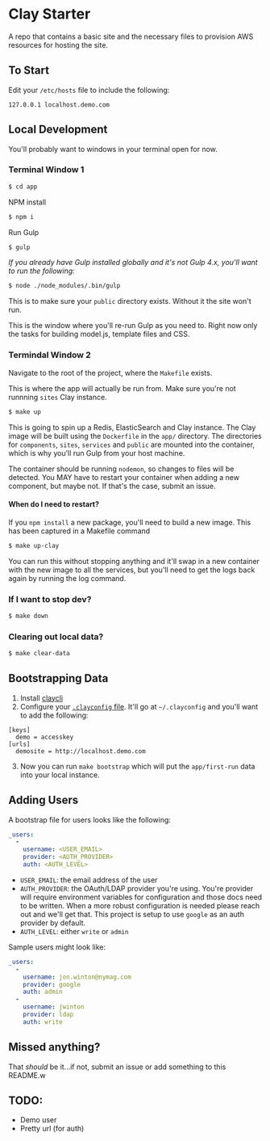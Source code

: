 # Clay Starter

A repo that contains a basic site and the necessary files to provision AWS resources for hosting the site.

## To Start

Edit your `/etc/hosts` file to include the following:

```
127.0.0.1 localhost.demo.com

```

## Local Development

You'll probably want to windows in your terminal open for now.

### Terminal Window 1

```bash
$ cd app
```

NPM install

```bash
$ npm i
```

Run Gulp

```bash
$ gulp
```

_If you already have Gulp installed globally and it's not Gulp 4.x, you'll want to run the following:_

```bash
$ node ./node_modules/.bin/gulp
```

This is to make sure your `public` directory exists. Without it the site won't run.

This is the window where you'll re-run Gulp as you need to. Right now only the tasks for building model.js, template files and CSS.

### Termindal Window 2

Navigate to the root of the project, where the `Makefile` exists.

This is where the app will actually be run from. Make sure you're not runnning `sites` Clay instance.

```bash
$ make up
```

This is going to spin up a Redis, ElasticSearch and Clay instance. The Clay image will be built using the `Dockerfile` in the `app/` directory. The directories for `components`, `sites`, `services` and `public` are mounted into the container, which is why you'll run Gulp from your host machine.

The container should be running `nodemon`, so changes to files will be detected. You MAY have to restart your container when adding a new component, but maybe not. If that's the case, submit an issue.

#### When do I need to restart?

If you `npm install` a new package, you'll need to build a new image. This has been captured in a Makefile command

```bash
$ make up-clay
```
You can run this without stopping anything and it'll swap in a new container with the new image to all the services, but you'll need to get the logs back again by running the log command.

### If I want to stop dev?

```bash
$ make down
```

### Clearing out local data?

```bash
$ make clear-data
```

## Bootstrapping Data

1. Install [claycli](https://github.com/clay/claycli)
2. Configure your [`.clayconfig` file](https://github.com/clay/claycli#usage). It'll go at `~/.clayconfig` and you'll want to add the following:
  ```
  [keys]
    demo = accesskey
  [urls]
    demosite = http://localhost.demo.com
  ```
3. Now you can run `make bootstrap` which will put the `app/first-run` data into your local instance.


## Adding Users

A bootstrap file for users looks like the following:

```yaml
_users:
  -
    username: <USER_EMAIL>
    provider: <AUTH_PROVIDER>
    auth: <AUTH_LEVEL>
```

- `USER_EMAIL`: the email address of the user
- `AUTH_PROVIDER`: the OAuth/LDAP provider you're using. You're provider will require environment variables for configuration and those docs need to be written. When a more robust configuration is needed please reach out and we'll get that. This project is setup to use `google` as an auth provider by default.
- `AUTH_LEVEL`: either `write` or `admin`

Sample users might look like:

```yaml
_users:
  -
    username: jon.winton@nymag.com
    provider: google
    auth: admin
  -
    username: jwinton
    provider: ldap
    auth: write
```

## Missed anything?
That _should_ be it...if not, submit an issue or add something to this README.w

## TODO:
- Demo user
- Pretty url (for auth)
